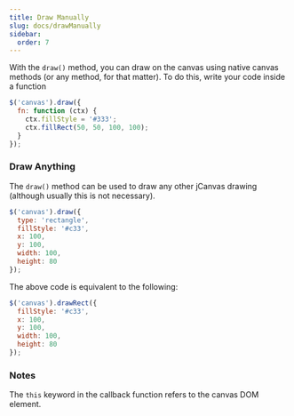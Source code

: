```yaml
---
title: Draw Manually
slug: docs/drawManually
sidebar:
  order: 7
---
```


With the `draw()` method, you can draw on the canvas using native canvas methods (or any method, for that matter). To do this, write your code inside a function

```js
$('canvas').draw({
  fn: function (ctx) {
    ctx.fillStyle = '#333';
    ctx.fillRect(50, 50, 100, 100);
  }
});
```

### Draw Anything

The `draw()` method can be used to draw any other jCanvas drawing (although usually this is not necessary).

```js
$('canvas').draw({
  type: 'rectangle',
  fillStyle: '#c33',
  x: 100,
  y: 100,
  width: 100,
  height: 80
});
```

The above code is equivalent to the following:

```js
$('canvas').drawRect({
  fillStyle: '#c33',
  x: 100,
  y: 100,
  width: 100,
  height: 80
});
```

### Notes

The `this` keyword in the callback function refers to the canvas DOM element.
